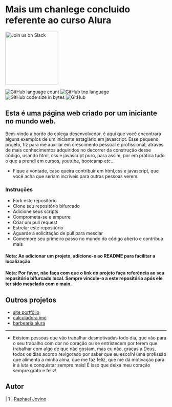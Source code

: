 # Mais um chanlege concluido referente ao curso Alura

<a href="https://join.slack.com/t/ngc-goz8665/shared_invite/zt-r01kumfq-dQUT3c95BxEP_fnk4yJFfQ">
<img alt="Join us on Slack" src="https://raw.githubusercontent.com/netlify/netlify-cms/master/website/static/img/slack.png" width="165"/>
</a>

![GitHub language count](https://img.shields.io/github/languages/count/RaphaelJovino/portfolio.github.io)
![GitHub top language](https://img.shields.io/github/languages/top/RaphaelJovino/portfolio.github.io)
![GitHub code size in bytes](https://img.shields.io/github/languages/code-size/RaphaelJovino/portfolio.github.io)
![GitHub](https://img.shields.io/github/license/RaphaelJovino/portfolio.github.io)

## Esta é uma página web criado por um iniciante no mundo web.

Bem-vindo a bordo do colega desenvolvedor, é aqui que você encontrará alguns exemplos de um iniciante estagiário em javascript. Esse pequeno projeto, fiz para me auxiliar em crescimento pessoal e profissional, atraves de mais conhecimentos adquiridos no decorrer da construção desse código, usando html, css e javascript puro, para assim, por em prática tudo o que a prendi em cursos, youtube, bootcamp etc...

- Fique a vontade, caso queira contribuir  em html,css e javascript, que você acha que seriam incríveis para outras pessoas verem.

### Instruções

- Fork este repositório
- Clone seu repositório bifurcado
- Adicione seus scripts
- Comprometa-se e empurre
- Criar um pull request
- Estrelar este repositório
- Aguarde a solicitação de pull para mesclar
- Comemore seu primeiro passo no mundo do código aberto e contribua mais

#### Nota: Ao adicionar um projeto, adicione-o ao README para facilitar a localização.

#### Nota: Por favor, não faça com que o link do projeto faça referência ao seu repositório bifurcado local. Sempre vincule-o a este repositório após ele ter sido mesclado com o main.

## Outros projetos

- [site portfólio](https://raphaeljovino.github.io/portfolio.github.io/)
- [calculadora imc](https://raphaeljovino.github.io/calcula-imc.github.io/)
- [barbearia alura](https://raphaeljovino.github.io/barbearia-alura.github.io/)

---

- Existem pessoas que vão trabalhar desmotivadas todo dia, que vão para o seu trabalho com dor no coração ou se entristecem por terem que trabalhar com algo de que não gostam, mas eu não, graças a Deus, todos os dias acordo revigorado por saber que eu escolhi uma profissão que alimenta a minha alma, que me faz feliz, que me dá motivação para ir à luta e conquistar sempre mais! É isso que deixa meu coração sempre grato e feliz!

## Autor
| 1 | [Raphael Jovino](https://github.com/RaphaelJovino)
